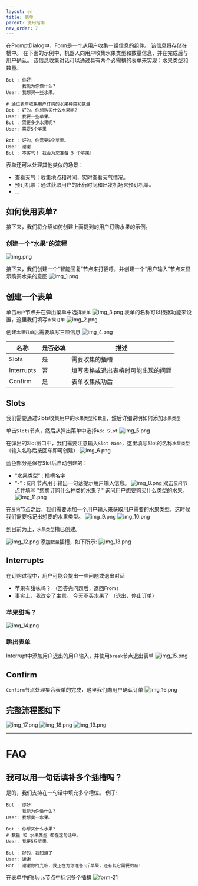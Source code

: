 ```yaml
---
layout: en
title: 表单
parent: 使用指南
nav_order: 7
---
```

在PromptDialog中，Form是一个从用户收集一组信息的组件。 该信息将存储在槽中。 在下面的示例中，机器人向用户收集水果类型和数量信息，并在完成后与用户确认。 该信息收集对话可以通过具有两个必需槽的表单来实现：水果类型和数量。

```text
Bot : 你好!
      我能为你做什么?
User: 我想买一些水果。

# 通过表单收集用户订购的水果种类和数量
Bot : 好的，你想购买什么水果呢?
User: 我要一些苹果。
Bot : 需要多少水果呢?
User: 需要5个苹果

Bot : 好的，你需要5个苹果。
User: 谢谢
Bot : 不客气！ 我会为您准备 5 个苹果!
```
表单还可以处理其他类似的场景：
- 查看天气：收集地点和时间，实时查看天气情况。
- 预订机票：通过获取用户的出行时间和出发机场来预订机票。
- ...


## 如何使用表单?
接下来，我们将介绍如何创建上面提到的用户订购水果的示例。
### 创建一个“水果”的流程
![img.png](/assets/images/form_fruit_create_flow.jpg)

接下来，我们创建一个“智能回复”节点来打招呼，并创建一个“用户输入”节点来显示购买水果的意图
![img_1.png](/assets/images/form_fruit_create_hello.jpg)

## 创建一个表单
单击`用户`节点并在弹出菜单中选择`表单`
![img_3.png](/assets/images/form_fruit_create_form.jpg)
表单的名称可以根据功能来设置，这里我们填写`水果订单`
![img_2.png](/assets/images/form_fruit_create_form_info.jpg)

创建`水果订单`后需要填写三项信息
![img_4.png](/assets/images/form_fruit_create_form_success.jpg)

|  名称        |  是否必填 | 描述                                                   |
|--------------|----------|--------------------------------------------------------|
| Slots        |    是   | 需要收集的插槽                        |
| Interrupts   |    否    | 填写表格或退出表格时可能出现的问题 |
| Confirm      |    是   | 表单收集成功后                       |
  
## Slots
我们需要通过Slots收集用户的`水果类型`和`数量`，然后详细说明如何添加`水果类型`

单击`Slots`节点，然后从弹出菜单中选择`Add Slot`
![img_5.png](/assets/images/form_fruit_create_slot.jpg)

在弹出的Slot窗口中，我们需要注意输入`Slot Name`，这里填写Slot的名称`水果类型`（输入名称后按回车即可创建）
![img_6.png](/assets/images/form_fruit_create_slot_info.jpg)

蓝色部分是保存Slot后自动创建的：

- "水果类型" : 插槽名字
- "-"          : `反问` 节点用于输出一句话提示用户输入信息。
![img_8.png](/assets/images/form_fruit_create_slot_success.jpg)
双击`反问`节点并填写 "您想订购什么种类的水果？" 询问用户想要购买什么类型的水果。
![img_11.png](/assets/images/form_fruit_create_rhe_info.jpg)

在`反问`节点之后，我们需要添加一个用户输入来获取用户需要的水果类型，这时候我们需要标记出想要的水果类型。
![img_9.png](/assets/images/form_fruit_rhe_after_fruitType.jpg)
![img_10.png](/assets/images/form_fruit_rhe_after_fruitType_info.jpg)

到目前为止，`水果类型`槽已创建。

![img_12.png](/assets/images/form_fruit_rhe_after_fruitType_success.jpg)
添加`数量`插槽，如下所示:
![img_13.png](/assets/images/form_fruit_rhe_after_count.jpg)

## Interrupts
在订购过程中，用户可能会提出一些问题或退出对话
- 苹果有甜味吗？ （回答完问题后，返回From）
- 事实上，我改变了主意。 今天不买水果了 （退出，停止订单）
    
### 苹果甜吗？
![img_14.png](/assets/images/form_fruit_interrupt_1.jpg)

### 跳出表单
Interrupt中添加用户退出的用户输入，并使用`break`节点退出表单
![img_15.png](/assets/images/form_fruit_interrupt_2.jpg)

## Confirm
`Confirm`节点处理集合表单的完成，这里我们向用户确认订单
![img_16.png](/assets/images/form_fruit_confirm.jpg)

## 完整流程图如下
![img_17.png](/assets/images/form_fruit_overview_1.jpg)
![img_18.png](/assets/images/form_fruit_overview_2.jpg)
![img_19.png](/assets/images/form_fruit_overview_3.jpg)

---

# FAQ

## 我可以用一句话填补多个插槽吗？
是的，我们支持在一句话中填充多个槽位。
例子: 
```text
Bot : 你好!
      我能为你做什么?
User: 我想卖一水果。

Bot : 你想买什么水果?
# 数量 和 水果类型 都在这句话中。
User: 我要5斤苹果。

Bot : 好的，我知道了
User: 谢谢
Bot : 谢谢你的光临，我正在为你准备5斤苹果，还有其它需要的嘛!
```

在表单中的`Slots`节点中标记多个插槽
![form-21](/assets/images/form_fruit_required_slots.jpg)
